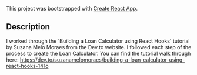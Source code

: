 This project was bootstrapped with [Create React App](https://github.com/facebook/create-react-app).

## Description

I worked through the 'Building a Loan Calculator using React Hooks' tutorial by Suzana Melo Moraes from the Dev.to website. I followed each step of the process to create the Loan Calculator. You can find the tutorial walk through here: https://dev.to/suzanamelomoraes/building-a-loan-calculator-using-react-hooks-141o


